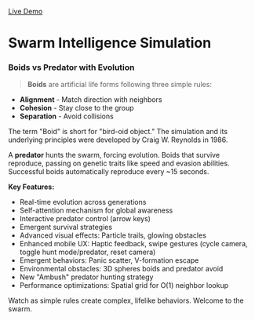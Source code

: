 [Live Demo](https://sankalp1999.github.io/swarm-sim/swarm-simulation.html)

# Swarm Intelligence Simulation

### Boids vs Predator with Evolution

> **Boids** are artificial life forms following three simple rules:

- **Alignment** - Match direction with neighbors
- **Cohesion** - Stay close to the group
- **Separation** - Avoid collisions

The term "Boid" is short for "bird-oid object." The simulation and its underlying principles were developed by Craig W. Reynolds in 1986.

A **predator** hunts the swarm, forcing evolution. Boids that survive reproduce, passing on genetic traits like speed and evasion abilities. Successful boids automatically reproduce every ~15 seconds.

**Key Features:**

- Real-time evolution across generations
- Self-attention mechanism for global awareness
- Interactive predator control (arrow keys)
- Emergent survival strategies
- Advanced visual effects: Particle trails, glowing obstacles
- Enhanced mobile UX: Haptic feedback, swipe gestures (cycle camera, toggle hunt mode/predator, reset camera)
- Emergent behaviors: Panic scatter, V-formation escape
- Environmental obstacles: 3D spheres boids and predator avoid
- New "Ambush" predator hunting strategy
- Performance optimizations: Spatial grid for O(1) neighbor lookup

Watch as simple rules create complex, lifelike behaviors. Welcome to the swarm.